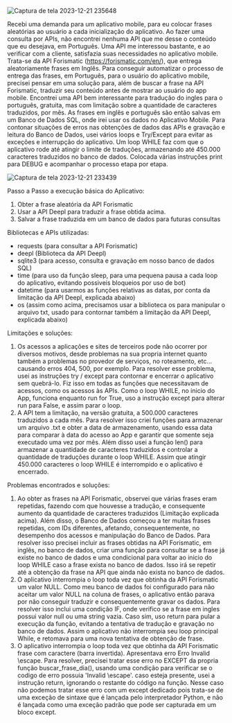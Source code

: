 
![Captura de tela 2023-12-21 235648](https://github.com/JulioDEVReis/BOT_frases_BD/assets/142347463/a94edaa3-0361-4ca9-a4d6-ef65fae6c390)

Recebi uma demanda para um aplicativo mobile, para eu colocar frases aleatórias ao usuário a cada inicialização do aplicativo.
Ao fazer uma consulta por APIs, não encontrei nenhuma API que me desse o conteúdo que eu desejava, em Português.
Uma API me interessou bastante, e ao verificar com a cliente, satisfazia suas necessidades no aplicativo mobile. Trata-se da API Forismatic (https://forismatic.com/en/), que entrega aleatoriamente frases em Inglês.
Para conseguir automatizar o processo de entrega das frases, em Português, para o usuário do aplicativo mobile, precisei pensar em uma solução para, além de buscar a frase na API Forismatic, traduzir seu conteúdo antes de mostrar ao usuário do app mobile.
Encontrei uma API bem interessante para tradução do ingles para o português, gratuita, mas com limitação sobre a quantidade de caracteres traduzidos, por mês.
As frases em inglês e português são então salvas em um Banco de Dados SQL, onde irei usar os dados no Aplicativo Mobile. 
Para contonar situações de erros nas obtenções de dados das APIs e gravação e leitura do Banco de Dados, usei vários loops e Try/Except para evitar as exceções e interrupção do aplicativo.
Um loop WHILE faz com que o aplicativo rode até atingir o limite de traduções, armazenando até 450.000 caracteres traduzidos no banco de dados.
Colocada várias instruções print para DEBUG e acompanhar o processo etapa por etapa.

![Captura de tela 2023-12-21 233439](https://github.com/JulioDEVReis/BOT_frases_BD/assets/142347463/a65fef7c-8a2c-49de-8ef6-450334413afe)

Passo a Passo a execução básica do Aplicativo:
1. Obter a frase aleatória da API Forismatic
2. Usar a API Deepl para traduzir a frase obtida acima.
3. Salvar a frase traduzida em um banco de dados para futuras consultas

Bibliotecas e APIs utilizadas:
- requests (para consultar a API Forismatic)
- deepl (Biblioteca da API Deepl)
- sqlite3 (para acesso, consulta e gravação em nosso banco de dados SQL)
- time (para uso da função sleep, para uma pequena pausa a cada loop do aplicativo, evitando possiveis bloqueios por uso de bot)
- datetime (para usarmos as funções relativas as datas, por conta da limitação da API Deepl, explicada abaixo)
- os (assim como acima, precisamos usar a biblioteca os para manipular o arquivo txt, usado para contornar também a limitação da API Deepl, explicada abaixo)
 
Limitações e soluções:
1. Os acessos a aplicações e sites de terceiros pode não ocorrer por diversos motivos, desde problemas na sua propria internet quanto também a problemas no provedor de serviços, no roteamento, etc... causando erros 404, 500, por exemplo. Para resolver esse problema, usei as instruções try / except para contornar e encerrar o aplicativo sem quebrá-lo. Fiz isso em todas as funções que necessitavam de acessos, como os acessos às APIs. Como o loop WHILE, no inicio do App, funciona enquanto run for True, uso a instrução except para alterar run para False, e assim parar o loop.
2. A API tem a limitação, na versão gratuita, a 500.000 caracteres traduzidos a cada mês. Para resolver isso criei funções para armazenar um arquivo .txt e obter a data de armazenamento, usando essa data para comparar à data do acesso ao App e garantir que somente seja executado uma vez por mês. Além disso usei a função len() para armazenar a quantidade de caracteres traduzidos e controlar a quantidade de traduções durante o loop WHILE. Assim que atingir 450.000 caracteres o loop WHILE é interrompido e o aplicativo é encerrado.

Problemas encontrados e soluções:
1. Ao obter as frases na API Forismatic, observei que várias frases eram repetidas, fazendo com que houvesse a tradução, e consequente aumento da quantidade de caracteres traduzidos (Limitação explicada acima). Além disso, o Banco de Dados começou a ter muitas frases repetidas, com IDs diferentes, afetando, consequentemente, no desempenho dos acessos e manipulação do Banco de Dados. Para resolver isso precisei incluir as frases obtidas na API Forismatic, em inglês, no banco de dados, criar uma função para consultar se a frase já existe no banco de dados e uma condicional para voltar ao inicio do loop WHILE caso a frase exista no banco de dados. Isso irá se repetir até a obtenção da frase na API que ainda não exista no banco de dados.
2. O aplicativo interrompia o loop toda vez que obtinha da API Forismatic um valor NULL. Como meu banco de dados foi configurado para não aceitar um valor NULL na coluna de frases, o aplicativo então parava por não conseguir traduzir e consequentemente gravar os dados. Para resolver isso inclui uma condição IF, onde verifico se a frase em ingles possui valor null ou uma string vazia. Caso sim, uso return para pular a execução da função, evitando a tentativa de tradução e gravação no banco de dados. Assim o aplicativo não interrompia seu loop principal While, e retomava para uma nova tentativa de obtenção de frase.
3. O aplicativo interrompia o loop toda vez que obtinha da API Forismatic frase com caractere \(barra invertida). Apresentava erro Erro Invalid \escape. Para resolver, precisei tratar esse erro no EXCEPT da propria função buscar_frase_dia(), usando uma condição para verificar se o codigo de erro possuia 'Invalid \\escape'. caso esteja presente, usei a instrução return, ignorando o restante do código na função. Nesse caso não podemos tratar esse erro com um except dedicado pois trata-se de uma exceção de sintaxe que é lançada pelo interpretador Python, e não é lançada como uma exceção padrão que pode ser capturada em um bloco except.

